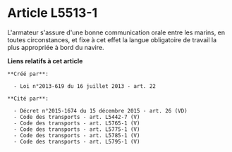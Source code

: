 # Article L5513-1

L'armateur s'assure d'une bonne communication orale entre les marins, en toutes circonstances, et fixe à cet effet la langue
obligatoire de travail la plus appropriée à bord du navire.

**Liens relatifs à cet article**

	**Créé par**:

	  - Loi n°2013-619 du 16 juillet 2013 - art. 22

	**Cité par**:

	  - Décret n°2015-1674 du 15 décembre 2015 - art. 26 (VD)
	  - Code des transports - art. L5442-7 (V)
	  - Code des transports - art. L5765-1 (V)
	  - Code des transports - art. L5775-1 (V)
	  - Code des transports - art. L5785-1 (V)
	  - Code des transports - art. L5795-1 (V)
